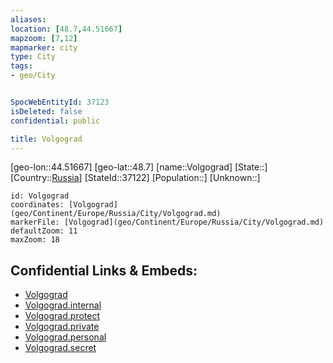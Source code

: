 ```yaml
---
aliases: 
location: [48.7,44.51667]
mapzoom: [7,12] 
mapmarker: city 
type: City
tags:
- geo/City


SpocWebEntityId: 37123
isDeleted: false
confidential: public

title: Volgograd
---
```

[geo-lon::44.51667]
[geo-lat::48.7]
[name::Volgograd]
[State::]
[Country::[Russia](geo/Continent/Europe/Russia.md)]
[StateId::37122]
[Population::]
[Unknown::]


```leaflet
id: Volgograd
coordinates: [Volgograd](geo/Continent/Europe/Russia/City/Volgograd.md)
markerFile: [Volgograd](geo/Continent/Europe/Russia/City/Volgograd.md)
defaultZoom: 11 
maxZoom: 18
```


## Confidential Links & Embeds: 
- [Volgograd](../../../../../../_public/geo/Continent/Europe/Russia/City/Volgograd.md) 
- [Volgograd.internal](../../../../../../_internal/geo/Continent/Europe/Russia/City/Volgograd.internal.md) 
- [Volgograd.protect](../../../../../../_protect/geo/Continent/Europe/Russia/City/Volgograd.protect.md) 
- [Volgograd.private](../../../../../../_private/geo/Continent/Europe/Russia/City/Volgograd.private.md) 
- [Volgograd.personal](../../../../../../_personal/geo/Continent/Europe/Russia/City/Volgograd.personal.md) 
- [Volgograd.secret](../../../../../../_secret/geo/Continent/Europe/Russia/City/Volgograd.secret.md) 
